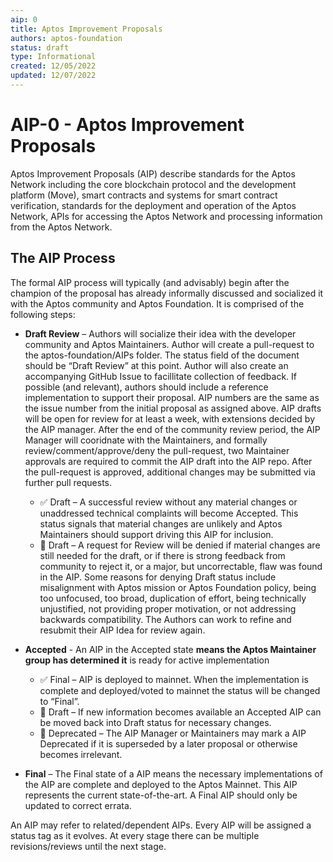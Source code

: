 ```yaml
---
aip: 0
title: Aptos Improvement Proposals
authors: aptos-foundation
status: draft
type: Informational
created: 12/05/2022
updated: 12/07/2022
---
```


# AIP-0 - Aptos Improvement Proposals
Aptos Improvement Proposals (AIP) describe standards for the Aptos Network including the core blockchain protocol and the development platform (Move), smart contracts and systems for smart contract verification, standards for the deployment and operation of the Aptos Network, APIs for accessing the Aptos Network and processing information from the Aptos Network.

## The AIP Process

The formal AIP process will typically (and advisably) begin after the champion of the proposal has already informally discussed and socialized it with the Aptos community and Aptos Foundation. It is comprised of the following steps:

  * **Draft Review** – Authors will socialize their idea with the developer community and Aptos Maintainers. Author will create a pull-request to the aptos-foundation/AIPs folder. The status field of the document should be “Draft Review” at this point. Author will also create an accompanying GitHub Issue to facillitate collection of feedback. If possible (and relevant), authors should include a reference implementation to support their proposal. AIP numbers are the same as the issue number from the initial proposal as assigned above. AIP drafts will be open for review for at least a week, with extensions decided by the AIP manager. After the end of the community review period, the AIP Manager will cooridnate with the Maintainers, and formally review/comment/approve/deny the pull-request, two Maintainer approvals are required to commit the AIP draft into the AIP repo. After the pull-request is approved, additional changes may be submitted via further pull requests.

    * ✅ Draft – A successful review without any material changes or unaddressed technical complaints will become Accepted. This status signals that material changes are unlikely and Aptos Maintainers should support driving this AIP for inclusion.
    * 🛑 Draft – A request for Review will be denied if material changes are still needed for the draft, or if there is strong feedback from community to reject it, or a major, but uncorrectable, flaw was found in the AIP. Some reasons for denying Draft status include misalignment with Aptos mission or Aptos Foundation policy, being too unfocused, too broad, duplication of effort, being technically unjustified, not providing proper motivation, or not addressing backwards compatibility. The Authors can work to refine and resubmit their AIP Idea for review again.

  * **Accepted** - An AIP in the Accepted state **means the Aptos Maintainer group has determined it** is ready for active implementation

    * ✅  Final – AIP is deployed to mainnet. When the implementation is complete and deployed/voted to mainnet the status will be changed to “Final”.
    * 🛑  Draft – If new information becomes available an Accepted AIP can be moved back into Draft status for necessary changes.
    * 🛑  Deprecated – The AIP Manager or Maintainers may mark a AIP Deprecated if it is superseded by a later proposal or otherwise becomes irrelevant.

  * **Final** – The Final state of a AIP means the necessary implementations of the AIP are complete and deployed to the Aptos Mainnet. This AIP represents the current state-of-the-art. A Final AIP should only be updated to correct errata.

An AIP may refer to related/dependent AIPs. Every AIP will be assigned a status tag as it evolves. At every stage there can be multiple revisions/reviews until the next stage.
